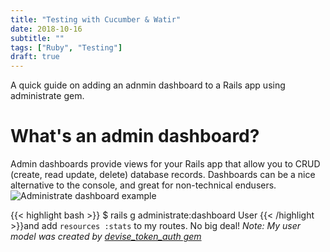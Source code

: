 ```yaml
---
title: "Testing with Cucumber & Watir"
date: 2018-10-16
subtitle: ""
tags: ["Ruby", "Testing"]
draft: true
---
```

A quick guide on adding an adnmin dashboard to a Rails app using administrate gem.
<!--more-->

# What's an admin dashboard?
Admin dashboards provide views for your Rails app that allow you to CRUD (create, read update, delete) database records.
Dashboards can be a nice alternative to the console, and great for non-technical endusers.
![Administrate dashboard example](https://cloud.githubusercontent.com/assets/903327/25823003/a5cc6aee-3408-11e7-8bcb-c62bb7addf40.png)

{{< highlight bash >}}
$ rails g administrate:dashboard User
{{< /highlight >}}and add `resources :stats` to my routes. No big deal!
*Note: My user model was created by [devise_token_auth gem](https://github.com/lynndylanhurley/devise_token_auth)*

